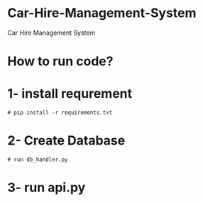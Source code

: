 # Car-Hire-Management-System
Car Hire Management System
# How to run code?
  # 1- install requrement
    # pip install -r requirements.txt
  # 2- Create Database
    # run db_handler.py
  # 3- run api.py
